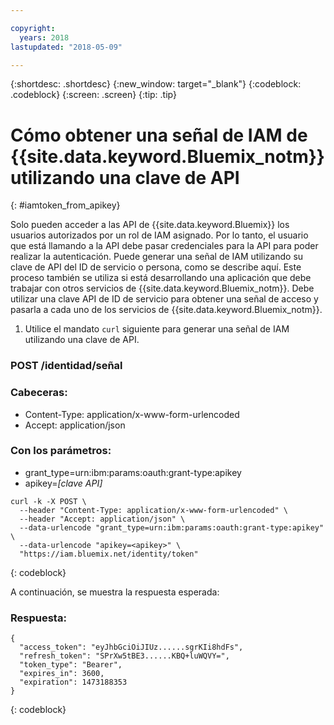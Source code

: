 ```yaml
---

copyright:
  years: 2018
lastupdated: "2018-05-09"

---
```



{:shortdesc: .shortdesc}
{:new_window: target="_blank"}
{:codeblock: .codeblock}
{:screen: .screen}
{:tip: .tip}

# Cómo obtener una señal de IAM de {{site.data.keyword.Bluemix_notm}} utilizando una clave de API
{: #iamtoken_from_apikey}

Solo pueden acceder a las API de {{site.data.keyword.Bluemix}} los usuarios autorizados por un rol de IAM asignado. Por lo tanto, el usuario que está llamando a la API debe pasar credenciales para la API para poder realizar la autenticación. Puede generar una señal de IAM utilizando su clave de API del ID de servicio o persona, como se describe aquí. Este proceso también se utiliza si está desarrollando una aplicación que debe trabajar con otros servicios de {{site.data.keyword.Bluemix_notm}}. Debe utilizar una clave API de ID de servicio para obtener una señal de acceso y pasarla a cada uno de los servicios de {{site.data.keyword.Bluemix_notm}}.

1. Utilice el mandato `curl` siguiente para generar una señal de IAM utilizando una clave de API.

### POST /identidad/señal

### Cabeceras:
  - Content-Type: application/x-www-form-urlencoded
  - Accept: application/json

### Con los parámetros:
  - grant_type=urn:ibm:params:oauth:grant-type:apikey
  - apikey=*[clave API]*

```
curl -k -X POST \
  --header "Content-Type: application/x-www-form-urlencoded" \
  --header "Accept: application/json" \
  --data-urlencode "grant_type=urn:ibm:params:oauth:grant-type:apikey" \
  --data-urlencode "apikey=<apikey>" \
  "https://iam.bluemix.net/identity/token"
```
{: codeblock}

A continuación, se muestra la respuesta esperada:

### Respuesta:

```
{
  "access_token": "eyJhbGciOiJIUz......sgrKIi8hdFs",
  "refresh_token": "SPrXw5tBE3......KBQ+luWQVY=",
  "token_type": "Bearer",
  "expires_in": 3600,
  "expiration": 1473188353
}
```
{: codeblock}
